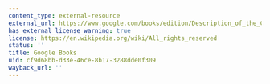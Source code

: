 ```yaml
---
content_type: external-resource
external_url: https://www.google.com/books/edition/Description_of_the_Clergy_in_Rural_Russi/3GYH_4EvWEkC?hl=en&gbpv=1
has_external_license_warning: true
license: https://en.wikipedia.org/wiki/All_rights_reserved
status: ''
title: Google Books
uid: cf9d68bb-d33e-46ce-8b17-3288dde0f309
wayback_url: ''
---
```

